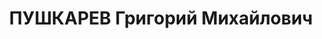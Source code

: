 ---
title: ПУШКАРЕВ Григорий Михайлович
description: 'Род. в 1907, Восточно-Сибирская обл., Газимуро-Заводский р-н, прииск
  "Быстрый", русский, обр.: малограмотный, член ВКП(б). Проживал: Иркутская обл.,
  г. Бодайбо. Завхоз прииска "Светлый" Бодайбинского района

  Арестован 10.08.1937. Обв. по ст.58-9, -11 УК РСФСР. Приговор: ВК ВС СССР, 25.10.1937
  – ВМН. Расстрелян 25.10.1937, г.Иркутск.

  Реабилитирован ВК ВС СССР 07.09.1957'
---